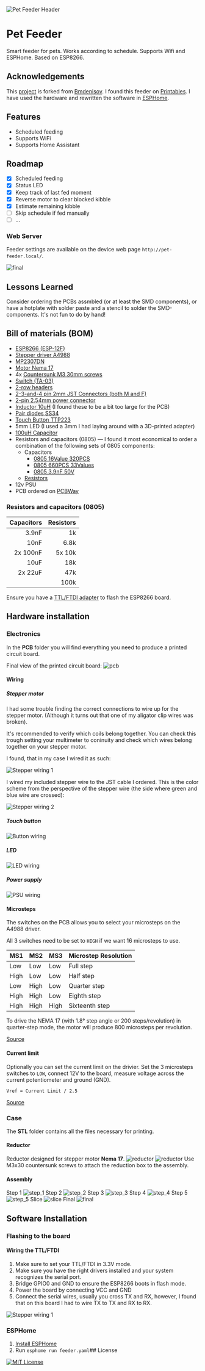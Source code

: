 ![Pet Feeder Header](docs/intro.png)

# Pet Feeder

Smart feeder for pets. Works according to schedule. Supports Wifi and ESPHome. Based on ESP8266.

## Acknowledgements

This [project](https://github.com/mdenisov/feeder) is forked from [Bmdenisov](https://github.com/mdenisov). I found this feeder on [Printables](https://www.printables.com/model/613433-pet-feeder). I have used the hardware and rewritten the software in [ESPHome](https://esphome.io/).

## Features

- Scheduled feeding
- Supports WiFi
- Supports Home Assistant

## Roadmap

- [x] Scheduled feeding
- [x] Status LED
- [x] Keep track of last fed moment
- [x] Reverse motor to clear blocked kibble
- [x] Estimate remaining kibble
- [ ] Skip schedule if fed manually
- [ ] ...

### Web Server

Feeder settings are available on the device web page `http://pet-feeder.local/`.

![final](docs/web.png)

## Lessons Learned

Consider ordering the PCBs assmbled (or at least the SMD components), or have a hotplate with solder paste and a stencil to solder the SMD-components. It's not fun to do by hand!

## Bill of materials (BOM)

- [ESP8266 (ESP-12F)](https://nl.aliexpress.com/item/1005005145206867.html)
- [Stepper driver A4988](https://nl.aliexpress.com/item/33036584463.html)
- [MP2307DN](https://nl.aliexpress.com/item/1005001871072633.html)
- [Motor Nema 17](https://nl.aliexpress.com/item/1005007490126571.html)
- 4x [Countersunk M3 30mm screws](https://nl.aliexpress.com/item/4001199728978.html)
- [Switch (TA-03)](https://nl.aliexpress.com/item/4000972273603.html)
- [2-row headers](https://nl.aliexpress.com/item/32691922427.html)
- [2-3-and-4 pin 2mm JST Connectors (both M and F)](https://nl.aliexpress.com/item/1005007389108799.html)
- [2-pin 2.54mm power connector](https://nl.aliexpress.com/item/1005006316109101.html)
- [Inductor 10uH](https://www.aliexpress.com/item/1005001699576419.html) (I found these to be a bit too large for the PCB)
- [Pair diodes SS34](https://nl.aliexpress.com/item/1005005500415918.html)
- [Touch Button TTP223](https://nl.aliexpress.com/item/1005006873146369.html)
- 5mm LED (I used a 3mm I had laying around with a 3D-printed adapter)
- [100uH Capacitor](https://nl.aliexpress.com/item/1005007520643464.html)
- Resistors and capacitors (0805) — I found it most economical to order a combination of the following sets of 0805 components:
  - Capacitors
    - [0805 16Value 320PCS](https://nl.aliexpress.com/item/1005002761630440.html)
    - [0805 660PCS 33Values](https://www.aliexpress.com/item/1005003506163303.html)
    - [0805 3.9nF 50V](https://www.aliexpress.com/item/1005006166455634.html)
  - [Resistors](https://nl.aliexpress.com/item/1005006908462561.html)
- 12v PSU
- PCB ordered on [PCBWay](https://www.pcbway.com/)

### Resistors and capacitors (0805)

| Capacitors | Resistors |
|-----------:|----------:|
|      3.9nF |        1k |
|       10nF |      6.8k |
|   2x 100nF |    5x 10k |
|       10uF |       18k |
|    2x 22uF |       47k |
|            |      100k |

Ensure you have a [TTL/FTDI adapter](https://www.aliexpress.com/item/32967622307.html) to flash the ESP8266 board.

## Hardware installation

### Electronics

In the **PCB** folder you will find everything you need to produce a printed circuit board.

Final view of the printed circuit board:
![pcb](docs/Feeder_PCB_3D.png)

#### Wiring

##### **Stepper motor**

I had some trouble finding the correct connections to wire up for the stepper motor. (Although it turns out that one of my aligator clip wires was broken).

It's recommended to verify which coils belong together. You can check this trough setting your multimeter to coninuity and check which wires belong together on your stepper motor.

I found, that in my case I wired it as such:

![Stepper wiring 1](docs/conn_stepper1.png)

I wired my included stepper wire to the JST cable I ordered. This is the color scheme from the perspective of the stepper wire (the side where green and blue wire are crossed):

![Stepper wiring 2](docs/conn_stepper2.png)

##### **Touch button**

![Button wiring](docs/conn_btn.png)

##### **LED**

![LED wiring](docs/conn_led.png)

##### **Power supply**

![PSU wiring](docs/conn_psu.png)

#### Microsteps

The switches on the PCB allows you to select your microsteps on the A4988 driver.

All 3 switches need to be set to `HIGH` if we want 16 microsteps to use.

| MS1  | MS2  | MS3  | Microstep Resolution |
|------|------|------|----------------------|
| Low  | Low  | Low  | Full step            |
| High | Low  | Low  | Half step            |
| Low  | High | Low  | Quarter step         |
| High | High | Low  | Eighth step          |
| High | High | High | Sixteenth step       |

To drive the NEMA 17 (with 1.8° step angle or 200 steps/revolution) in quarter-step mode, the motor will produce 800 microsteps per revolution.

[Source](https://lastminuteengineers.com/a4988-stepper-motor-driver-arduino-tutorial/#microstep-selection-pins)

#### Current limit

Optionally you can set the current limit on the drivier. Set the 3 microsteps switches to `LOW`, connect 12V to the board, measure voltage across the current potentiometer and ground (GND).

`Vref = Current Limit / 2.5`

[Source](https://lastminuteengineers.com/a4988-stepper-motor-driver-arduino-tutorial/#method-1)

### Case

The **STL** folder contains all the files necessary for printing.

#### Reductor

Reductor designed for stepper motor **Nema 17**.
![reductor](docs/reductor-1.png)
![reductor](docs/reductor-2.png)
Use M3x30 countersunk screws to attach the reduction box to the assembly.

#### Assembly

Step 1
![step_1](docs/step_1.png)
Step 2
![step_2](docs/step_2.png)
Step 3
![step_3](docs/step_3.png)
Step 4
![step_4](docs/step_4.png)
Step 5
![step_5](docs/step_5.png)
Slice
![slice](docs/slice.png)
Final
![final](docs/final.png)

## Software Installation

### Flashing to the board

#### Wiring the TTL/FTDI

1. Make sure to set your TTL/FTDI in 3.3V mode.
2. Make sure you have the right drivers installed and your system recognizes the serial port.
3. Bridge GPIO0 and GND to ensure the ESP8266 boots in flash mode.
4. Power the board by connecting VCC and GND
5. Connect the serial wires, usually you cross TX and RX, however, I found that on this board I had to wire TX to TX and RX to RX.

![Stepper wiring 1](docs/conn_ftdi.png)

### ESPHome

1. [Install ESPHome](https://esphome.io/guides/installing_esphome.html)
2. Run `esphome run feeder.yaml`## License

[![MIT License](https://img.shields.io/badge/License-MIT-green.svg)](https://choosealicense.com/licenses/mit/)
